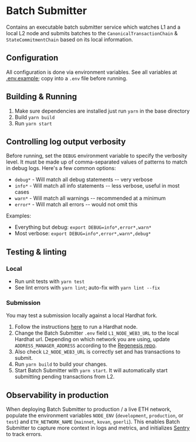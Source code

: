 # Batch Submitter

Contains an executable batch submitter service which watches L1 and a local L2 node and submits batches to the
`CanonicalTransactionChain` & `StateCommitmentChain` based on its local information.

## Configuration
All configuration is done via environment variables. See all variables at [.env.example](.env.example); copy into a `.env` file before running.

## Building & Running
1. Make sure dependencies are installed just run `yarn` in the base directory
2. Build `yarn build`
3. Run `yarn start`

## Controlling log output verbosity
Before running, set the `DEBUG` environment variable to specify the verbosity level. It must be made up of comma-separated values of patterns to match in debug logs. Here's a few common options:
* `debug*` - Will match all debug statements -- very verbose
* `info*` - Will match all info statements -- less verbose, useful in most cases
* `warn*` - Will match all warnings -- recommended at a minimum
* `error*` - Will match all errors -- would not omit this

Examples:
* Everything but debug: `export DEBUG=info*,error*,warn*`
* Most verbose: `export DEBUG=info*,error*,warn*,debug*`

## Testing & linting

### Local

- Run unit tests with `yarn test`
- See lint errors with `yarn lint`; auto-fix with `yarn lint --fix`

### Submission

You may test a submission locally against a local Hardhat fork. 

1. Follow the instructions [here](https://github.com/ethereum-optimism/hardhat) to run a Hardhat node. 
2. Change the Batch Submitter `.env` field `L1_NODE_WEB3_URL` to the local Hardhat url. Depending on which network you are using, update `ADDRESS_MANAGER_ADDRESS` according to the [Regenesis repo](https://github.com/ethereum-optimism/regenesis).
3. Also check `L2_NODE_WEB3_URL` is correctly set and has transactions to submit.
3. Run `yarn build` to build your changes.
4. Start Batch Submitter with `yarn start`. It will automatically start submitting pending transactions from L2.

## Observability in production

When deploying Batch Submitter to production / a live ETH network, populate the environment variables `NODE_ENV` (`development`, `production`, or `test`) and `ETH_NETWORK_NAME` (`mainnet`, `kovan`, `goerli`). This enables Batch Submitter to capture more context in logs and metrics, and initializes [Sentry](https://docs.sentry.io/platforms/node/) to track errors.
